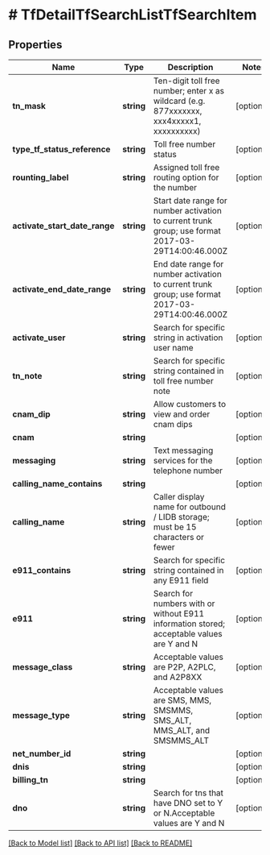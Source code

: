 # # TfDetailTfSearchListTfSearchItem

## Properties

Name | Type | Description | Notes
------------ | ------------- | ------------- | -------------
**tn_mask** | **string** | Ten-digit toll free number; enter x as wildcard (e.g. 877xxxxxxx, xxx4xxxxx1, xxxxxxxxxx) | [optional]
**type_tf_status_reference** | **string** | Toll free number status | [optional]
**rounting_label** | **string** | Assigned toll free routing option for the number | [optional]
**activate_start_date_range** | **string** | Start date range for number activation to current trunk group; use format 2017-03-29T14:00:46.000Z | [optional]
**activate_end_date_range** | **string** | End date range for number activation to current trunk group; use format 2017-03-29T14:00:46.000Z | [optional]
**activate_user** | **string** | Search for specific string in activation user name | [optional]
**tn_note** | **string** | Search for specific string contained in toll free number note | [optional]
**cnam_dip** | **string** | Allow customers to view and order cnam dips | [optional]
**cnam** | **string** |  | [optional]
**messaging** | **string** | Text messaging services for the telephone number | [optional]
**calling_name_contains** | **string** |  | [optional]
**calling_name** | **string** | Caller display name for outbound / LIDB storage; must be 15 characters or fewer | [optional]
**e911_contains** | **string** | Search for specific string contained in any E911 field | [optional]
**e911** | **string** | Search for numbers with or without E911 information stored; acceptable values are Y and N | [optional]
**message_class** | **string** | Acceptable values are P2P, A2PLC, and A2P8XX | [optional]
**message_type** | **string** | Acceptable values are SMS, MMS, SMSMMS, SMS_ALT, MMS_ALT, and SMSMMS_ALT | [optional]
**net_number_id** | **string** |  | [optional]
**dnis** | **string** |  | [optional]
**billing_tn** | **string** |  | [optional]
**dno** | **string** | Search for tns that have DNO set to Y or N.Acceptable values are Y and N | [optional]

[[Back to Model list]](../../README.md#models) [[Back to API list]](../../README.md#endpoints) [[Back to README]](../../README.md)
